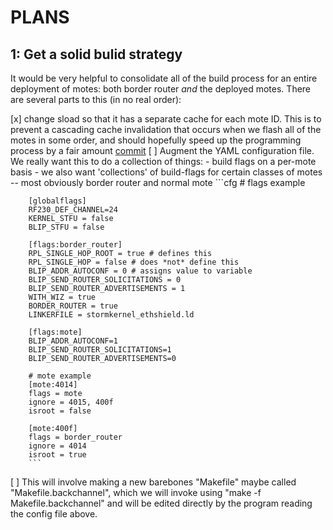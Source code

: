 # PLANS

## 1: Get a solid bulid strategy

It would be very helpful to consolidate all of the build process for an entire
deployment of motes: both border router *and* the deployed motes. There are several parts
to this (in no real order):

[x] change sload so that it has a separate cache for each mote ID. This is to
    prevent a cascading cache invalidation that occurs when we flash all of the
    motes in some order, and should hopefully speed up the programming process by
    a fair amount [commit](https://github.com/gtfierro/stormloader/commit/3274031958fea6c9b3c8d1ab2807823e6d4f7995)
[ ] Augment the YAML configuration file. We really want this to do a collection of things:
    - build flags on a per-mote basis
    - we also want 'collections' of build-flags for certain classes of motes -- most obviously border router and normal mote
        ```cfg
        # flags example

        [globalflags]
        RF230_DEF_CHANNEL=24
        KERNEL_STFU = false
        BLIP_STFU = false

        [flags:border_router]
        RPL_SINGLE_HOP_ROOT = true # defines this
        RPL_SINGLE_HOP = false # does *not* define this
        BLIP_ADDR_AUTOCONF = 0 # assigns value to variable
        BLIP_SEND_ROUTER_SOLICITATIONS = 0
        BLIP_SEND_ROUTER_ADVERTISEMENTS = 1
        WITH_WIZ = true
        BORDER_ROUTER = true
        LINKERFILE = stormkernel_ethshield.ld

        [flags:mote]
        BLIP_ADDR_AUTOCONF=1
        BLIP_SEND_ROUTER_SOLICITATIONS=1
        BLIP_SEND_ROUTER_ADVERTISEMENTS=0

        # mote example
        [mote:4014]
        flags = mote
        ignore = 4015, 400f
        isroot = false

        [mote:400f]
        flags = border_router
        ignore = 4014
        isroot = true
        ```
[ ] This will involve making a new barebones "Makefile" maybe called "Makefile.backchannel", which we will invoke using "make -f Makefile.backchannel"
  and will be edited directly by the program reading the config file above.
